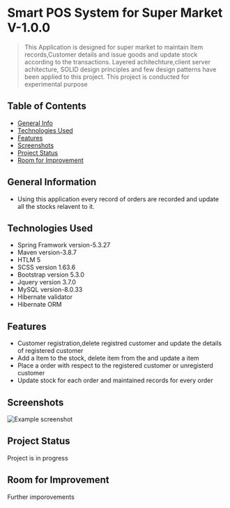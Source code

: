 # Smart POS System for Super Market V-1.0.0
> This Application is designed for super market to maintain Item records,Customer details and issue goods and update stock according to the transactions.
>Layered achitechture,client server achitecture, SOLID design principles and few design patterns have been applied to this project.
>This project is conducted for experimental purpose


## Table of Contents
* [General Info](#general-information)
* [Technologies Used](#technologies-used)
* [Features](#features)
* [Screenshots](#screenshots)
* [Project Status](#project-status)
* [Room for Improvement](#room-for-improvement)



<!-- * [License](#license) -->


## General Information
- Using this application every record of orders are recorded and update all the stocks relavent to it.



## Technologies Used
- Spring Framwork version-5.3.27
- Maven version-3.8.7
- HTLM 5
- SCSS version 1.63.6
- Bootstrap version 5.3.0
- Jquery version 3.7.0
- MySQL version-8.0.33
- Hibernate validator
- Hibernate ORM




## Features
- Customer registration,delete registred customer and update the details of registered customer
- Add a Item to the stock, delete item from the and update a item 
- Place a order with respect to the registered customer or unregisterd customer
- Update stock for each order and maintained records for every order




## Screenshots
![Example screenshot](./img/screenshot.png)
<!-- If you have screenshots you'd like to share, include them here. -->


## Project Status
Project is in progress

## Room for Improvement
Further imporovements 



